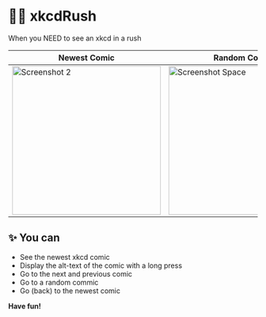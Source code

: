 # 🏃‍♀️ xkcdRush
When you NEED to see an xkcd in a rush

| Newest Comic | Random Comic |
|---------|---------|
| <img src="https://github.com/user-attachments/assets/da5fbbb7-b235-41c2-8bce-a8626d5eba34" alt="Screenshot 2" width="300"/> | <img src="https://github.com/user-attachments/assets/679667c8-747e-47e5-8aeb-bd1f81d524c8" alt="Screenshot Space" width="300"/> |

## ✨ You can
- See the newest xkcd comic
- Display the alt-text of the comic with a long press
- Go to the next and previous comic
- Go to a random commic
- Go (back) to the newest comic

**Have fun!**
